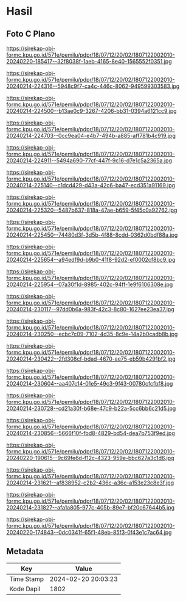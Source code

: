 # Hasil

## Foto C Plano

https://sirekap-obj-formc.kpu.go.id/571e/pemilu/pdpr/18/07/12/20/02/1807122002010-20240220-185417--32f8038f-1aeb-4165-8e40-1565552f0351.jpg

https://sirekap-obj-formc.kpu.go.id/571e/pemilu/pdpr/18/07/12/20/02/1807122002010-20240214-224316--5948c9f7-ca4c-446c-8062-949599303583.jpg

https://sirekap-obj-formc.kpu.go.id/571e/pemilu/pdpr/18/07/12/20/02/1807122002010-20240214-224500--b13ae0c9-3267-4206-bb31-0394a6121cc9.jpg

https://sirekap-obj-formc.kpu.go.id/571e/pemilu/pdpr/18/07/12/20/02/1807122002010-20240214-224703--0cc9ea04-e4b7-494b-a885-aff781b4c919.jpg

https://sirekap-obj-formc.kpu.go.id/571e/pemilu/pdpr/18/07/12/20/02/1807122002010-20240214-224911--5494a690-77cf-447f-9c16-d7e1c5a2365a.jpg

https://sirekap-obj-formc.kpu.go.id/571e/pemilu/pdpr/18/07/12/20/02/1807122002010-20240214-225140--c1dcd429-d43a-42c6-ba47-ecd351a91169.jpg

https://sirekap-obj-formc.kpu.go.id/571e/pemilu/pdpr/18/07/12/20/02/1807122002010-20240214-225320--5487b637-818a-47ae-b659-5f45c0a92762.jpg

https://sirekap-obj-formc.kpu.go.id/571e/pemilu/pdpr/18/07/12/20/02/1807122002010-20240214-225450--74480d3f-3d5b-4f88-8cdd-0362d0bdf88a.jpg

https://sirekap-obj-formc.kpu.go.id/571e/pemilu/pdpr/18/07/12/20/02/1807122002010-20240214-225654--a94edf9d-b9b0-41f8-92d2-ef0002cf8bc9.jpg

https://sirekap-obj-formc.kpu.go.id/571e/pemilu/pdpr/18/07/12/20/02/1807122002010-20240214-225954--07a30f1d-8985-402c-94ff-1e9f6106308e.jpg

https://sirekap-obj-formc.kpu.go.id/571e/pemilu/pdpr/18/07/12/20/02/1807122002010-20240214-230117--97dd0b6a-983f-42c3-8c80-1627ee23ea37.jpg

https://sirekap-obj-formc.kpu.go.id/571e/pemilu/pdpr/18/07/12/20/02/1807122002010-20240214-230250--ecbc7c09-7102-4d35-8c9e-14a2b0cadb8b.jpg

https://sirekap-obj-formc.kpu.go.id/571e/pemilu/pdpr/18/07/12/20/02/1807122002010-20240214-230422--2fd308cf-bdad-4670-ae75-eb59b4291bf2.jpg

https://sirekap-obj-formc.kpu.go.id/571e/pemilu/pdpr/18/07/12/20/02/1807122002010-20240214-230604--aa407c14-01e5-49c3-9f43-00780cfcfbf8.jpg

https://sirekap-obj-formc.kpu.go.id/571e/pemilu/pdpr/18/07/12/20/02/1807122002010-20240214-230728--cd21a30f-b68e-47c9-b22a-5cc6bb6c21d5.jpg

https://sirekap-obj-formc.kpu.go.id/571e/pemilu/pdpr/18/07/12/20/02/1807122002010-20240214-230856--5666f10f-fbd8-4829-bd54-dea7b753f9ed.jpg

https://sirekap-obj-formc.kpu.go.id/571e/pemilu/pdpr/18/07/12/20/02/1807122002010-20240220-190615--9c69fe6d-f12c-4323-959e-bbc627a3c1d6.jpg

https://sirekap-obj-formc.kpu.go.id/571e/pemilu/pdpr/18/07/12/20/02/1807122002010-20240214-231621--af838952-c2b2-436c-a36c-a153e23c8e3f.jpg

https://sirekap-obj-formc.kpu.go.id/571e/pemilu/pdpr/18/07/12/20/02/1807122002010-20240214-231827--afa1a805-977c-405b-89e7-bf20c67644b5.jpg

https://sirekap-obj-formc.kpu.go.id/571e/pemilu/pdpr/18/07/12/20/02/1807122002010-20240220-174843--0dc0341f-65f1-48eb-85f3-0f43e1c7ac64.jpg


## Metadata

| Key        | Value               |
| ---------- | ------------------- |
| Time Stamp | 2024-02-20 20:03:23 |
| Kode Dapil | 1802                |



